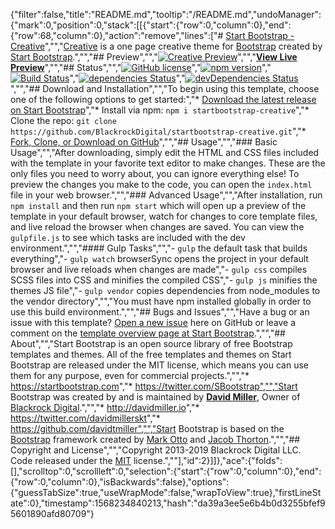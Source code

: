 {"filter":false,"title":"README.md","tooltip":"/README.md","undoManager":{"mark":0,"position":0,"stack":[[{"start":{"row":0,"column":0},"end":{"row":68,"column":0},"action":"remove","lines":["# [Start Bootstrap - Creative](https://startbootstrap.com/template-overviews/creative/)","","[Creative](http://startbootstrap.com/template-overviews/creative/) is a one page creative theme for [Bootstrap](http://getbootstrap.com/) created by [Start Bootstrap](http://startbootstrap.com/).","","## Preview","","[![Creative Preview](https://startbootstrap.com/assets/img/screenshots/themes/creative.png)](https://blackrockdigital.github.io/startbootstrap-creative/)","","**[View Live Preview](https://blackrockdigital.github.io/startbootstrap-creative/)**","","## Status","","[![GitHub license](https://img.shields.io/badge/license-MIT-blue.svg)](https://raw.githubusercontent.com/BlackrockDigital/startbootstrap-creative/master/LICENSE)","[![npm version](https://img.shields.io/npm/v/startbootstrap-creative.svg)](https://www.npmjs.com/package/startbootstrap-creative)","[![Build Status](https://travis-ci.org/BlackrockDigital/startbootstrap-creative.svg?branch=master)](https://travis-ci.org/BlackrockDigital/startbootstrap-creative)","[![dependencies Status](https://david-dm.org/BlackrockDigital/startbootstrap-creative/status.svg)](https://david-dm.org/BlackrockDigital/startbootstrap-creative)","[![devDependencies Status](https://david-dm.org/BlackrockDigital/startbootstrap-creative/dev-status.svg)](https://david-dm.org/BlackrockDigital/startbootstrap-creative?type=dev)","","## Download and Installation","","To begin using this template, choose one of the following options to get started:","* [Download the latest release on Start Bootstrap](https://startbootstrap.com/template-overviews/creative/)","* Install via npm: `npm i startbootstrap-creative`","* Clone the repo: `git clone https://github.com/BlackrockDigital/startbootstrap-creative.git`","* [Fork, Clone, or Download on GitHub](https://github.com/BlackrockDigital/startbootstrap-creative)","","## Usage","","### Basic Usage","","After downloading, simply edit the HTML and CSS files included with the template in your favorite text editor to make changes. These are the only files you need to worry about, you can ignore everything else! To preview the changes you make to the code, you can open the `index.html` file in your web browser.","","### Advanced Usage","","After installation, run `npm install` and then run `npm start` which will open up a preview of the template in your default browser, watch for changes to core template files, and live reload the browser when changes are saved. You can view the `gulpfile.js` to see which tasks are included with the dev environment.","","#### Gulp Tasks","","- `gulp` the default task that builds everything","- `gulp watch` browserSync opens the project in your default browser and live reloads when changes are made","- `gulp css` compiles SCSS files into CSS and minifies the compiled CSS","- `gulp js` minifies the themes JS file","- `gulp vendor` copies dependencies from node_modules to the vendor directory","","You must have npm installed globally in order to use this build environment.","","## Bugs and Issues","","Have a bug or an issue with this template? [Open a new issue](https://github.com/BlackrockDigital/startbootstrap-creative/issues) here on GitHub or leave a comment on the [template overview page at Start Bootstrap](http://startbootstrap.com/template-overviews/creative/).","","## About","","Start Bootstrap is an open source library of free Bootstrap templates and themes. All of the free templates and themes on Start Bootstrap are released under the MIT license, which means you can use them for any purpose, even for commercial projects.","","* https://startbootstrap.com","* https://twitter.com/SBootstrap","","Start Bootstrap was created by and is maintained by **[David Miller](http://davidmiller.io/)**, Owner of [Blackrock Digital](http://blackrockdigital.io/).","","* http://davidmiller.io","* https://twitter.com/davidmillerskt","* https://github.com/davidtmiller","","Start Bootstrap is based on the [Bootstrap](http://getbootstrap.com/) framework created by [Mark Otto](https://twitter.com/mdo) and [Jacob Thorton](https://twitter.com/fat).","","## Copyright and License","","Copyright 2013-2019 Blackrock Digital LLC. Code released under the [MIT](https://github.com/BlackrockDigital/startbootstrap-creative/blob/gh-pages/LICENSE) license.",""],"id":2}]]},"ace":{"folds":[],"scrolltop":0,"scrollleft":0,"selection":{"start":{"row":0,"column":0},"end":{"row":0,"column":0},"isBackwards":false},"options":{"guessTabSize":true,"useWrapMode":false,"wrapToView":true},"firstLineState":0},"timestamp":1568234840213,"hash":"da39a3ee5e6b4b0d3255bfef95601890afd80709"}